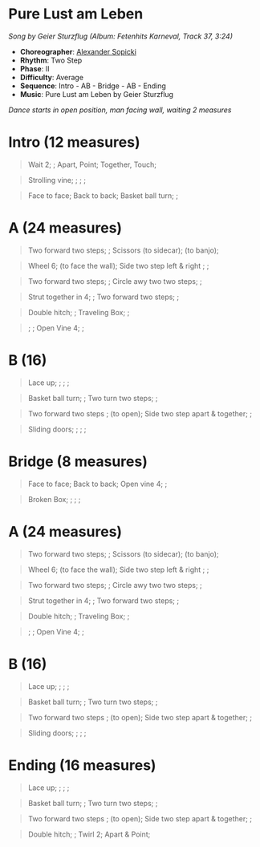 # Pure Lust am Leben
*Song by Geier Sturzflug (Album: Fetenhits Karneval, Track 37, 3:24)*

* **Choreographer**: [Alexander Sopicki](mailto:cuesheets@gmx.net "cuesheets@gmx.net")
* **Rhythm**: Two Step
* **Phase**: II
* **Difficulty**: Average
* **Sequence**: Intro - AB - Bridge - AB - Ending
* **Music**: Pure Lust am Leben by Geier Sturzflug

*Dance starts in open position, man facing wall, waiting 2 measures*


# Intro (12 measures)

> Wait 2; ; Apart, Point; Together, Touch;

> Strolling vine; ; ; ;

> Face to face; Back to back; Basket ball turn; ;

# A (24 measures)

> Two forward two steps; ; Scissors (to sidecar); (to banjo);

> Wheel 6; (to face the wall); Side two step left & right ; ;

> Two forward two steps; ; Circle awy two two steps; ;

> Strut together in 4; ; Two forward two steps; ;

> Double hitch; ; Traveling Box; ;

> ; ; Open Vine 4; ;

# B (16)

> Lace up; ; ; ;

> Basket ball turn; ; Two turn two steps; ;

> Two forward two steps ; (to open); Side two step apart & together; ;

> Sliding doors; ; ; ;

# Bridge (8 measures)

> Face to face; Back to back; Open vine 4; ;

> Broken Box; ; ; ;

# A (24 measures)

> Two forward two steps; ; Scissors (to sidecar); (to banjo);

> Wheel 6; (to face the wall); Side two step left & right ; ;

> Two forward two steps; ; Circle awy two two steps; ;

> Strut together in 4; ; Two forward two steps; ;

> Double hitch; ; Traveling Box; ;

> ; ; Open Vine 4; ;

# B (16)

> Lace up; ; ; ;

> Basket ball turn; ; Two turn two steps; ;

> Two forward two steps ; (to open); Side two step apart & together; ;

> Sliding doors; ; ; ;

# Ending (16 measures)

> Lace up; ; ; ;

> Basket ball turn; ; Two turn two steps; ;

> Two forward two steps ; (to open); Side two step apart & together; ;

> Double hitch; ; Twirl 2; Apart & Point;

<meta name="x:audio-file" content="g/Geier Sturzflug/Geier Sturzflug - Pure Lust am Leben.mp3" >